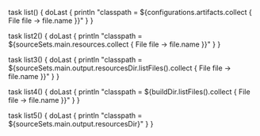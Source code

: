 
task list() {
    doLast {
        println "classpath = ${configurations.artifacts.collect { File file -> file.name }}"
    }
}

task list2() {
    doLast {
        println "classpath = ${sourceSets.main.resources.collect { File file -> file.name }}"
    }
}

task list3() {
    doLast {
        println "classpath = ${sourceSets.main.output.resourcesDir.listFiles().collect { File file -> file.name }}"
    }
}

task list4() {
    doLast {
        println "classpath = ${buildDir.listFiles().collect { File file -> file.name }}"
    }
}

task list5() {
    doLast {
        println "classpath = ${sourceSets.main.output.resourcesDir}"
    }
}